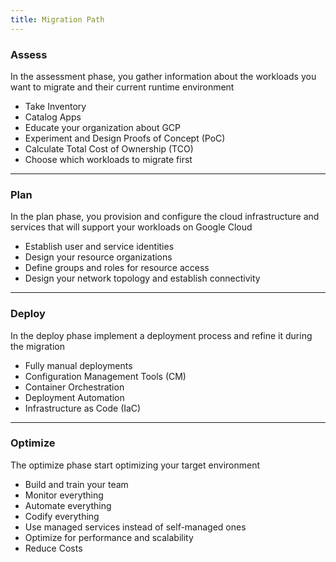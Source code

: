 ```yaml
---
title: Migration Path
---
```


### Assess

In the assessment phase, you gather information about the workloads you want to migrate and their current runtime environment

* Take Inventory
* Catalog Apps
* Educate your organization about GCP
* Experiment and Design Proofs of Concept (PoC)
* Calculate Total Cost of Ownership (TCO)
* Choose which workloads to migrate first

---

### Plan

In the plan phase, you provision and configure the cloud infrastructure and services that will support your workloads on Google Cloud

* Establish user and service identities
* Design your resource organizations
* Define groups and roles for resource access
* Design your network topology and establish connectivity

---

### Deploy

In the deploy phase implement a deployment process and refine it during the migration

* Fully manual deployments
* Configuration Management Tools (CM)
* Container Orchestration
* Deployment Automation
* Infrastructure as Code (IaC)

---

### Optimize

The optimize phase start optimizing your target environment

* Build and train your team
* Monitor everything
* Automate everything
* Codify everything
* Use managed services instead of self-managed ones
* Optimize for performance and scalability
* Reduce Costs